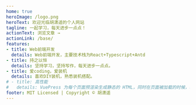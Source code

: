 ```yaml
---
home: true
heroImage: /logo.png
heroText: 欢迎光临胡潇遥的个人网站
tagline: 一起学习，每天进步一点点！
actionText: 浏览文章 →
actionLink: /base/
features:
- title: Web前端开发
  details: Web前端开发，主要技术栈为React+Typescript+Antd
- title: 持之以恒
  details: 坚持学习，坚持写作，每天进步一点点。
- title: 爱coding，爱装机
  details: 喜欢DIY装机，熟悉装机搭配。
# - title: 高性能
#   details: VuePress 为每个页面预渲染生成静态的 HTML，同时在页面被加载的时候，将作为 SPA 运行。
footer: MIT Licensed | Copyright © 胡潇遥
---
```


